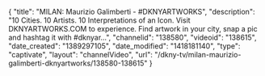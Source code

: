 {
    "title": "MILAN: Maurizio Galimberti - #DKNYARTWORKS",
    "description": "10 Cities. 10 Artists. 10 Interpretations of an Icon. Visit DKNYARTWORKS.COM to experience. Find artwork in your city, snap a pic and hashtag it with #dknyar...",
    "channelid": "138580",
    "videoid": "138615",
    "date_created": "1389297105",
    "date_modified": "1418181140",
    "type": "captivate",
    "layout": "channelVideo",
    "url": "\/dkny-tv\/milan-maurizio-galimberti-dknyartworks\/138580-138615"
}